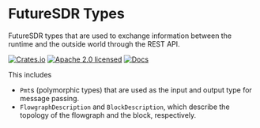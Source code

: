 # FutureSDR Types

FutureSDR types that are used to exchange information between the runtime and the outside world through the REST API.

[![Crates.io][crates-badge]][crates-url]
[![Apache 2.0 licensed][apache-badge]][apache-url]
[![Docs][docs-badge]][docs-url]

[crates-badge]: https://img.shields.io/crates/v/futuresdr-types.svg
[crates-url]: https://crates.io/crates/futuresdr-types
[apache-badge]: https://img.shields.io/badge/license-Apache%202-blue
[apache-url]: https://github.com/futuresdr/futuresdr/blob/master/LICENSE
[docs-badge]: https://img.shields.io/docsrs/futuresdr-types
[docs-url]: https://docs.rs/futuresdr-types/

This includes
- `Pmt`s (polymorphic types) that are used as the input and output type for message passing.
- `FlowgraphDescription` and `BlockDescription`, which describe the topology of the flowgraph and the block, respectively.
